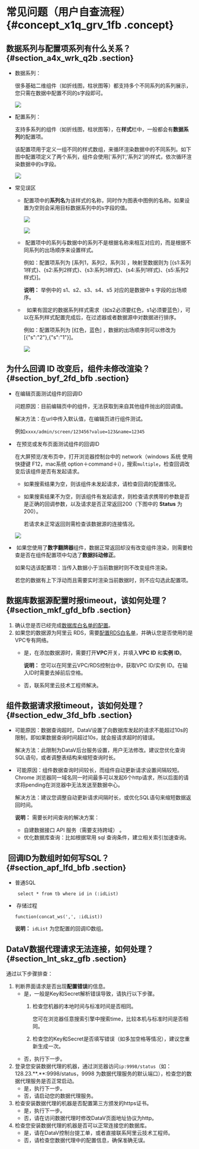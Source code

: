 # 常见问题（用户自查流程） {#concept_x1q_grv_1fb .concept}

## 数据系列与配置项系列有什么关系？ {#section_a4x_wrk_q2b .section}

-   数据系列：

    很多基础二维组件（如折线图，柱状图等）都支持多个不同系列的系列展示，您只需在数据中配置不同的s字段即可。

    ![](http://static-aliyun-doc.oss-cn-hangzhou.aliyuncs.com/assets/img/20220/153803900611365_zh-CN.png)

-   配置系列：

    支持多系列的组件（如折线图，柱状图等），在**样式**栏中，一般都会有**数据系列**的配置项。

    该配置项用于定义一组不同的样式数组，来循环渲染数据中的不同系列。如下图中配置项定义了两个系列，组件会使用\['系列1','系列2'\]的样式，依次循环渲染数据中的s字段。

    ![](http://static-aliyun-doc.oss-cn-hangzhou.aliyuncs.com/assets/img/20220/153803900611366_zh-CN.png)

-   常见误区
    -   配置项中的**系列名**为该样式的名称，同时作为图表中图例的名称。如果设置为空则会采用目标数据系列中的s字段的值。

        ![](http://static-aliyun-doc.oss-cn-hangzhou.aliyuncs.com/assets/img/20220/153803900711367_zh-CN.png)

        ![](http://static-aliyun-doc.oss-cn-hangzhou.aliyuncs.com/assets/img/20220/153803900711368_zh-CN.png)

    -    配置项中的系列与数据中的系列不是根据名称来相互对应的，而是根据不同系列的出场顺序来设置样式。

        例如：配置项系列为 \[系列1，系列2，系列3\] ，映射至数据则为 \[\{s1:系列1样式\}、\{s2:系列2样式\}、\{s3:系列3样式\}、\{s4:系列1样式\}、\{s5:系列2样式\}\]。

        **说明：** 举例中的 s1、s2、s3、s4、s5 对应的是数据中 s 字段的出场顺序。

    -     如果有固定的数据系列样式需求（如s2必须要红色，s1必须要蓝色），可以在系列样式配置完成后，在过滤器或者数据源中对数据进行排序。

        例如：配置项系列为 \[红色，蓝色\] ，数据的出场顺序则可以修改为 \[\{"s":"2"\},\{"s":"1"\}\]。

        ![](http://static-aliyun-doc.oss-cn-hangzhou.aliyuncs.com/assets/img/20220/153803900711412_zh-CN.png)


## 为什么回调 ID 改变后，组件未修改渲染？ {#section_byf_2fd_bfb .section}

-   在编辑页面测试组件的回调ID

    问题原因：目前编辑页中的组件，无法获取到来自其他组件抛出的回调值。

    解决方法：在url中传入默认值，在编辑页进行组件测试。

    例如`xxxx/admin/screen/123456?value=123&name=12345`

-    在预览或发布页面测试组件的回调ID

    在大屏预览/发布页中，打开浏览器控制台中的 network（windows 系统 使用快捷键 F12，mac系统 option＋command＋i），搜索`multiple`，检查回调改变后该组件是否有发起请求。

    -   如果搜索结果为空，则该组件未发起请求，请检查回调的配置情况。
    -   如果搜索结果不为空，则该组件有发起请求，则检查请求携带的参数是否是正确的回调参数，以及请求是否正常返回200（下图中的 **Status** 为 200）。

        若请求未正常返回则需检查该数据源的连接情况。

    ![](http://static-aliyun-doc.oss-cn-hangzhou.aliyuncs.com/assets/img/20220/153803900711369_zh-CN.png)

-    如果您使用了**数字翻牌器**组件，数据正常返回却没有改变组件渲染，则需要检查是否在组件配置项中勾选了**数据抖动修正**。

    如果勾选该配置项：当传入数据小于当前数据时则不改变组件渲染。

    若您的数据有上下浮动而且需要实时渲染当前数据时，则不应勾选此配置项。


## 数据库数据源配置时报timeout，该如何处理？ {#section_mkf_gfd_bfb .section}

1.  确认您是否已经完成[数据库白名单的配置](../../../../cn.zh-CN/用户指南/管理数据源/配置数据库白名单.md#)。
2.  如果您的数据源为阿里云 RDS，需要[配置RDS白名单](../../../../cn.zh-CN/用户指南/管理数据源/配置数据库白名单.md#)，并确认您是否使用的是VPC专有网络。
    -   是，在添加数据源时，需要打开**VPC**开关，并填入**VPC ID** 和**实例 ID**。

        **说明：** 您可以在阿里云VPC/RDS控制台中，获取VPC ID/实例 ID。在输入ID时需要去掉前后空格。

    -   否，联系阿里云技术工程师解决。

## 组件数据请求报timeout，该如何处理？ {#section_edw_3fd_bfb .section}

-   可能原因：数据查询超时。DataV设置了向数据库发起的请求不能超过10s的限制，即如果数据查询时间超过10s，就会报请求超时的错误。

    解决方法：此限制为DataV后台服务设置，用户无法修改。建议您优化查询SQL语句，或者调整表结构来缩短查询时长。

-    可能原因：组件数据查询时间较长，而组件自动更新请求设置间隔较短。Chrome 浏览器同一域名同一时间最多可以发起6个http请求，所以后面的请求将pending在浏览器中无法发送至数据中心。

    解决方法：建议您调整自动更新请求间隔时长，或优化SQL语句来缩短数据返回时间。

    **说明：** 需要长时间查询的解决方案：

    -   自建数据接口 API 服务（需要支持跨域） 。
    -   优化数据库查询：比如根据常用 sql 查询条件，建立相关索引加速查询。

##  回调ID为数组时如何写SQL？ {#section_apf_lfd_bfb .section}

-   普通SQL

    ```
     select * from tb where id in (:idList)
    ```

-    存储过程

    ```
    function(concat_ws(',', :idList))
    ```

    **说明：** `idList` 为您配置的回调ID数组。


## DataV数据代理请求无法连接，如何处理？ {#section_lnt_skz_gfb .section}

通过以下步骤排查：

1.  判断界面请求是否出现**配置错误**的信息。
    -   是，一般是Key和Secret解析错误导致，请执行以下步骤。
        1.  检查您机器的本地时间与标准时间是否相同。

            您可在浏览器任意搜索引擎中搜索time，比较本机与标准时间是否相同。

        2.  检查您的Key和Secret是否填写错误（如多加空格等情况），建议您重新生成一次。
    -   否，执行下一步。
2.  登录您安装数据代理的机器，通过浏览器访问`ip:9998/status`（如：128.23.\*\*.\*\*:9998/status，9998 为数据代理服务的默认端口），检查您的数据代理服务是否正常启动。
    -   是，执行下一步。
    -   否，请启动您的数据代理服务。
3.  检查安装数据代理的机器是否配置第三方颁发的https证书。
    -   是，执行下一步。
    -   否，请在访问数据代理时修改DataV页面地址协议为http。
4.  检查您安装数据代理的机器是否可以正常连接您的数据库。
    -   是，请在DataV控制台提工单，或者直接联系阿里云技术工程师。
    -   否，请检查您数据代理中的配置信息，确保准确无误。

